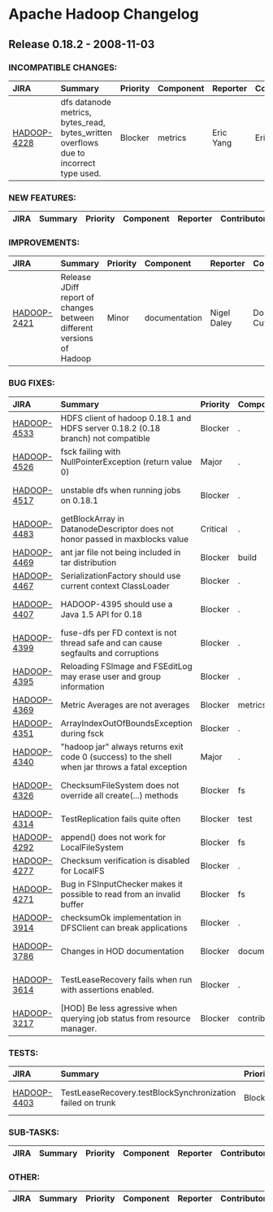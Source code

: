 
<!---
# Licensed to the Apache Software Foundation (ASF) under one
# or more contributor license agreements.  See the NOTICE file
# distributed with this work for additional information
# regarding copyright ownership.  The ASF licenses this file
# to you under the Apache License, Version 2.0 (the
# "License"); you may not use this file except in compliance
# with the License.  You may obtain a copy of the License at
#
#     http://www.apache.org/licenses/LICENSE-2.0
#
# Unless required by applicable law or agreed to in writing, software
# distributed under the License is distributed on an "AS IS" BASIS,
# WITHOUT WARRANTIES OR CONDITIONS OF ANY KIND, either express or implied.
# See the License for the specific language governing permissions and
# limitations under the License.
-->
# Apache Hadoop Changelog

## Release 0.18.2 - 2008-11-03

### INCOMPATIBLE CHANGES:

| JIRA | Summary | Priority | Component | Reporter | Contributor |
|:---- |:---- | :--- |:---- |:---- |:---- |
| [HADOOP-4228](https://issues.apache.org/jira/browse/HADOOP-4228) | dfs datanode metrics, bytes\_read, bytes\_written overflows due to incorrect type used. |  Blocker | metrics | Eric Yang | Eric Yang |


### NEW FEATURES:

| JIRA | Summary | Priority | Component | Reporter | Contributor |
|:---- |:---- | :--- |:---- |:---- |:---- |


### IMPROVEMENTS:

| JIRA | Summary | Priority | Component | Reporter | Contributor |
|:---- |:---- | :--- |:---- |:---- |:---- |
| [HADOOP-2421](https://issues.apache.org/jira/browse/HADOOP-2421) | Release JDiff report of changes between different versions of Hadoop |  Minor | documentation | Nigel Daley | Doug Cutting |


### BUG FIXES:

| JIRA | Summary | Priority | Component | Reporter | Contributor |
|:---- |:---- | :--- |:---- |:---- |:---- |
| [HADOOP-4533](https://issues.apache.org/jira/browse/HADOOP-4533) | HDFS client of hadoop 0.18.1 and HDFS server 0.18.2 (0.18 branch) not compatible |  Blocker | . | Runping Qi | Hairong Kuang |
| [HADOOP-4526](https://issues.apache.org/jira/browse/HADOOP-4526) | fsck failing with NullPointerException  (return value 0) |  Major | . | Koji Noguchi | Hairong Kuang |
| [HADOOP-4517](https://issues.apache.org/jira/browse/HADOOP-4517) | unstable dfs when running jobs on 0.18.1 |  Blocker | . | Christian Kunz | Tsz Wo Nicholas Sze |
| [HADOOP-4483](https://issues.apache.org/jira/browse/HADOOP-4483) | getBlockArray in DatanodeDescriptor does not honor passed in maxblocks value |  Critical | . | Ahad Rana | Ahad Rana |
| [HADOOP-4469](https://issues.apache.org/jira/browse/HADOOP-4469) | ant jar file not being included in tar distribution |  Blocker | build | Nigel Daley | Nigel Daley |
| [HADOOP-4467](https://issues.apache.org/jira/browse/HADOOP-4467) | SerializationFactory should use current context ClassLoader |  Blocker | . | Chris K Wensel | Chris K Wensel |
| [HADOOP-4407](https://issues.apache.org/jira/browse/HADOOP-4407) | HADOOP-4395 should use a Java 1.5 API for 0.18 |  Blocker | . | Tsz Wo Nicholas Sze | Tsz Wo Nicholas Sze |
| [HADOOP-4399](https://issues.apache.org/jira/browse/HADOOP-4399) |  fuse-dfs per FD context is not thread safe and can cause segfaults and corruptions |  Blocker | . | Pete Wyckoff | Pete Wyckoff |
| [HADOOP-4395](https://issues.apache.org/jira/browse/HADOOP-4395) | Reloading FSImage and FSEditLog may erase user and group information |  Blocker | . | Tsz Wo Nicholas Sze | Tsz Wo Nicholas Sze |
| [HADOOP-4369](https://issues.apache.org/jira/browse/HADOOP-4369) | Metric Averages are not averages |  Blocker | metrics | Brian Bockelman | Brian Bockelman |
| [HADOOP-4351](https://issues.apache.org/jira/browse/HADOOP-4351) | ArrayIndexOutOfBoundsException during fsck |  Blocker | . | Brian Bockelman | Hairong Kuang |
| [HADOOP-4340](https://issues.apache.org/jira/browse/HADOOP-4340) | "hadoop jar" always returns exit code 0 (success) to the shell when jar throws a fatal exception |  Major | . | David Litster | Arun C Murthy |
| [HADOOP-4326](https://issues.apache.org/jira/browse/HADOOP-4326) | ChecksumFileSystem does not override all create(...) methods |  Blocker | fs | Tsz Wo Nicholas Sze | Tsz Wo Nicholas Sze |
| [HADOOP-4314](https://issues.apache.org/jira/browse/HADOOP-4314) | TestReplication fails quite often |  Blocker | test | Raghu Angadi | Raghu Angadi |
| [HADOOP-4292](https://issues.apache.org/jira/browse/HADOOP-4292) | append() does not work for LocalFileSystem |  Blocker | fs | Raghu Angadi | Hairong Kuang |
| [HADOOP-4277](https://issues.apache.org/jira/browse/HADOOP-4277) | Checksum verification is disabled for LocalFS |  Blocker | . | Raghu Angadi | Raghu Angadi |
| [HADOOP-4271](https://issues.apache.org/jira/browse/HADOOP-4271) | Bug in FSInputChecker makes it possible to read from an invalid buffer |  Blocker | fs | Ning Li | Ning Li |
| [HADOOP-3914](https://issues.apache.org/jira/browse/HADOOP-3914) | checksumOk implementation in DFSClient can break applications |  Blocker | . | Christian Kunz | Christian Kunz |
| [HADOOP-3786](https://issues.apache.org/jira/browse/HADOOP-3786) | Changes in HOD documentation |  Blocker | documentation | Suman Sehgal | Vinod Kumar Vavilapalli |
| [HADOOP-3614](https://issues.apache.org/jira/browse/HADOOP-3614) | TestLeaseRecovery fails when run with assertions enabled. |  Blocker | . | Konstantin Shvachko | Tsz Wo Nicholas Sze |
| [HADOOP-3217](https://issues.apache.org/jira/browse/HADOOP-3217) | [HOD] Be less agressive when querying job status from resource manager. |  Blocker | contrib/hod | Hemanth Yamijala | Hemanth Yamijala |


### TESTS:

| JIRA | Summary | Priority | Component | Reporter | Contributor |
|:---- |:---- | :--- |:---- |:---- |:---- |
| [HADOOP-4403](https://issues.apache.org/jira/browse/HADOOP-4403) | TestLeaseRecovery.testBlockSynchronization failed on trunk |  Blocker | test | Hemanth Yamijala | Tsz Wo Nicholas Sze |


### SUB-TASKS:

| JIRA | Summary | Priority | Component | Reporter | Contributor |
|:---- |:---- | :--- |:---- |:---- |:---- |


### OTHER:

| JIRA | Summary | Priority | Component | Reporter | Contributor |
|:---- |:---- | :--- |:---- |:---- |:---- |


